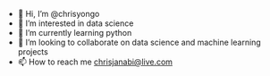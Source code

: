 - 👋 Hi, I’m @chrisyongo
- 👀 I’m interested in data science
- 🌱 I’m currently learning python
- 💞️ I’m looking to collaborate on data science and machine learning projects
- 📫 How to reach me chrisjanabi@live.com

<!---
chrisyongo/chrisyongo is a ✨ special ✨ repository because its `README.md` (this file) appears on your GitHub profile.
You can click the Preview link to take a look at your changes.
--->
